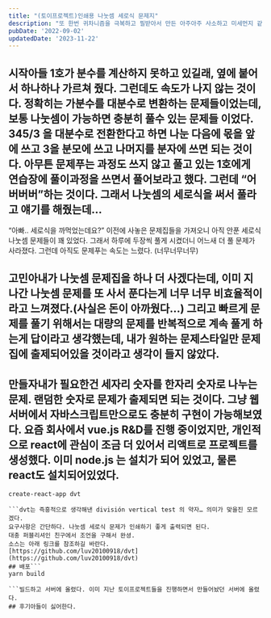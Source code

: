 ```yaml
---
title: "(토이프로젝트)인쇄용 나눗셈 세로식 문제지"
description: "또 한번 귀차니즘을 극복하고 필받아서 만든 아주아주 사소하고 미세먼지 같은 프로젝트로 아들의 나눗셈 계산능력을 향상시키기 위한 아빠의 먼지같은 수고"
pubDate: '2022-09-02'
updatedDate: '2023-11-22'
---
```


## 시작아들 1호가 분수를 계산하지 못하고 있길래, 옆에 붙어서 하나하나 가르쳐 줬다. 그런데도 속도가 나지 않는 것이다. 정확히는 가분수를 대분수로 변환하는 문제들이었는데, 보통 나눗셈이 가능하면 충분히 풀수 있는 문제들 이었다. 345/3 을 대분수로 전환한다고 하면 나눈 다음에 몫을 앞에 쓰고 3을 분모에 쓰고 나머지를 분자에 쓰면 되는 것이다. 아무튼 문제푸는 과정도 쓰지 않고 풀고 있는 1호에게 연습장에 풀이과정을 쓰면서 풀어보라고 했다. 그런데 “어버버버”하는 것이다. 그래서 나눗셈의 세로식을 써서 풀라고 얘기를 해줬는데…
“아빠.. 세로식을 까먹었는데요?”
이전에 사놓은 문제집들을 가져오니 아직 안푼 세로식 나눗셈 문제들이 꽤 있었다. 그래서 하루에 두장씩 풀게 시켰더니 어느새 더 풀 문제가 사라졌다. 그런데 아직도 문제푸는 속도는 느렸다. (너무너무너무)
## 고민아내가 나눗셈 문제집을 하나 더 사겠다는데, 이미 지나간 나눗셈 문제를 또 사서 푼다는게 너무 너무 비효율적이라고 느껴졌다.(사실은 돈이 아까웠다…) 그리고 빠르게 문제를 풀기 위해서는 대량의 문제를 반복적으로 계속 풀게 하는게 답이라고 생각했는데, 내가 원하는 문제스타일만 문제집에 출제되어있을 것이라고 생각이 들지 않았다.
## 만들자내가 필요한건 세자리 숫자를 한자리 숫자로 나누는 문제. 랜덤한 숫자로 문제가 출제되면 되는 것이다. 그냥 웹서버에서 자바스크립트만으로도 충분히 구현이 가능해보였다. 요즘 회사에서 vue.js R&D를 진행 중이었지만, 개인적으로 react에 관심이 조금 더 있어서 리액트로 프로젝트를 생성했다. 이미 node.js 는 설치가 되어 있었고, 물론 react도 설치되어있었다.
```
create-react-app dvt

```dvt는 즉흥적으로 생각해낸 división vertical test 의 약자… 의미가 맞을진 모르겠다.
요구사항은 간단하다. 나눗셈 세로식 문제가 인쇄하기 좋게 출력되면 된다.
대충 퍼블리셔인 친구에서 조언을 구해서 완셩.
소스는 아래 링크를 참조하길 바란다.
[https://github.com/luv20100918/dvt](https://github.com/luv20100918/dvt)
## 배포```
yarn build

```빌드하고 서버에 올렸다. 이미 지난 토이프로젝트들을 진행하면서 만들어놨던 서버에 올렸다.
## 후기아들이 싫어한다.
